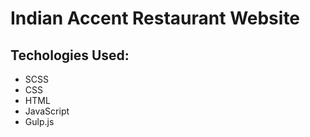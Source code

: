 # Indian Accent Restaurant Website

## Techologies Used:
* SCSS
* CSS
* HTML
* JavaScript
* Gulp.js

